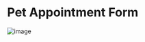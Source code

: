 # Pet Appointment Form

![image](https://github.com/BernardoHer/pet-appointment-form/assets/109386038/f8479a8f-924d-4ee1-a1bb-92638c677f1f)

 
 
